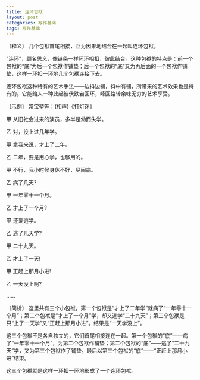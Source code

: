 ```yaml
---
title: 连环包袱
layout: post
categories: 写作基础
tags: 写作基础
---
```


〔释义〕 几个包袱首尾相接，互为因果地结合在一起叫连环包袱。

“连环”，顾名思义，像链条一样环环相扣，彼此结合。这种包袱的特点是：前一个包袱的“底”为后一个包袱作铺垫；后一个包袱的“底”又为再后面的一个包袱作铺垫，这样一环扣一环地几个包袱连接下去。

连环包袱这种特有的艺术手法——边抖边铺，抖中有铺，所带来的艺术效果也是特有的。它能给人一种此起彼伏跌宕回环，峰回路转余味无穷的艺术享受。

〔示例〕 常宝堃等：(相声)《打灯迷》

甲 从旧社会过来的演员，多半是幼而失学。

乙 对，没上过几年学。

甲 拿我来说，才上了二年。

乙 二年，要是用心学，也够用的。

甲 不行，我小时候身休不好，尽闹病。

乙 病了几天?

甲 一年零十一个月。

乙 才上了一个月?

甲 还爱逃学。

乙 逃了几天学?

甲 二十九天。

乙 才上了一天!

甲 正赶上那月小进!

乙 一天没上啊?

……

〔简析〕 这里共有三个小包袱，第一个包袱是“才上了二年学”就病了“一年零十一个月”；第二个包袱是“才上了一个月”学，却又逃学“二十九天”；第三个包袱是只“上了一天学”又“正赶上那月小进”。结果是“一天学没上”。

这三个包袱不是各自独立的，它们首尾相接连在一起。第一个包袱的“底”——病了“一年零十一个月”，为第二个包袱作铺垫；第二个包袱的“底”——逃了“二十九天”学，又为第三个包袱作了铺垫。最后以第三个包袱的“底”——“正赶上那月小进”结束。

这三个包袱就是这样一环扣一环地形成了一个连环包袱。 